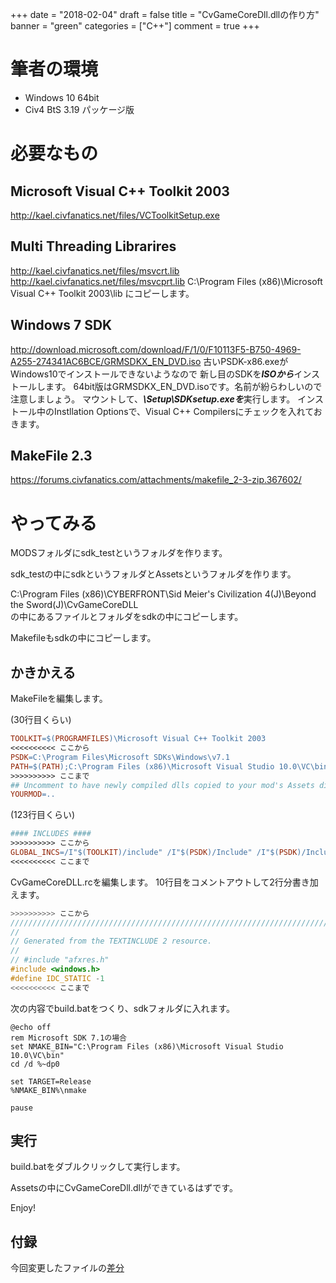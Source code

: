 +++
date = "2018-02-04"
draft = false
title = "CvGameCoreDll.dllの作り方"
banner = "green"
categories = ["C++"]
comment = true
+++

# 筆者の環境
- Windows 10 64bit
- Civ4 BtS 3.19 パッケージ版

# 必要なもの

## Microsoft Visual C++ Toolkit 2003
http://kael.civfanatics.net/files/VCToolkitSetup.exe

## Multi Threading Librarires
http://kael.civfanatics.net/files/msvcrt.lib
http://kael.civfanatics.net/files/msvcprt.lib
C:\Program Files (x86)\Microsoft Visual C++ Toolkit 2003\lib にコピーします。

## Windows 7 SDK
http://download.microsoft.com/download/F/1/0/F10113F5-B750-4969-A255-274341AC6BCE/GRMSDKX_EN_DVD.iso
古いPSDK-x86.exeがWindows10でインストールできないようなので
新し目のSDKを***ISOから***インストールします。
64bit版はGRMSDKX_EN_DVD.isoです。名前が紛らわしいので注意しましょう。
マウントして、***\\Setup\\SDKsetup.exeを***実行します。
インストール中のInstllation Optionsで、Visual C++ Compilersにチェックを入れておきます。

## MakeFile 2.3
https://forums.civfanatics.com/attachments/makefile_2-3-zip.367602/

# やってみる

<!--more-->

MODSフォルダにsdk_testというフォルダを作ります。

sdk_testの中にsdkというフォルダとAssetsというフォルダを作ります。

C:\Program Files (x86)\CYBERFRONT\Sid Meier's Civilization 4(J)\Beyond the Sword(J)\CvGameCoreDLL\
の中にあるファイルとフォルダをsdkの中にコピーします。

Makefileもsdkの中にコピーします。

## かきかえる
MakeFileを編集します。

(30行目くらい)
``` makefile
TOOLKIT=$(PROGRAMFILES)\Microsoft Visual C++ Toolkit 2003
<<<<<<<<<< ここから
PSDK=C:\Program Files\Microsoft SDKs\Windows\v7.1
PATH=$(PATH);C:\Program Files (x86)\Microsoft Visual Studio 10.0\VC\bin
>>>>>>>>>> ここまで
## Uncomment to have newly compiled dlls copied to your mod's Assets directory
YOURMOD=..
```

(123行目くらい)
``` makefile
#### INCLUDES ####
>>>>>>>>>> ここから
GLOBAL_INCS=/I"$(TOOLKIT)/include" /I"$(PSDK)/Include" /I"$(PSDK)/Include/mfc" /I"C:\Program Files (x86)\Microsoft Visual Studio 10.0\VC\include"
<<<<<<<<<< ここまで
```

CvGameCoreDLL.rcを編集します。
10行目をコメントアウトして2行分書き加えます。
``` c
>>>>>>>>>> ここから
/////////////////////////////////////////////////////////////////////////////
//
// Generated from the TEXTINCLUDE 2 resource.
//
// #include "afxres.h"
#include <windows.h>
#define IDC_STATIC -1
<<<<<<<<<< ここまで
```

次の内容でbuild.batをつくり、sdkフォルダに入れます。
``` shell
@echo off
rem Microsoft SDK 7.1の場合
set NMAKE_BIN="C:\Program Files (x86)\Microsoft Visual Studio 10.0\VC\bin"
cd /d %~dp0

set TARGET=Release
%NMAKE_BIN%\nmake

pause
```

## 実行

build.batをダブルクリックして実行します。

Assetsの中にCvGameCoreDll.dllができているはずです。

Enjoy!


## 付録
今回変更したファイルの[差分](/src/howtocompile_diff.zip)

